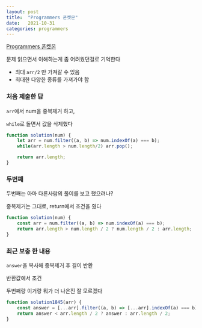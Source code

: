 ```yaml
---
layout: post
title:  "Programmers 폰켓몬"
date:   2021-10-31
categories: programmers
---
```

[Programmers 폰켓몬](https://programmers.co.kr/learn/courses/30/lessons/1845?language=javascript)

문제 읽으면서 이해하는게 좀 어려웠던걸로 기억한다

- 최대 `arr/2` 만 가져갈 수 있음
- 최대한 다양한 종류를 가져가야 함


### 처음 제출한 답

`arr`에서 num을 중복제거 하고,

`while`로 돌면서 값을 삭제했다
```js
function solution(num) {
    let arr = num.filter((a, b) => num.indexOf(a) === b);
    while(arr.length > num.length/2) arr.pop();

    return arr.length;
}
```

### 두번째 

두번째는 아마 다른사람의 풀이를 보고 했으려나?

중복제거는 그대로, return에서 조건을 줬다
```js
function solution(num) {
    const arr = num.filter((a, b) => num.indexOf(a) === b);
    return arr.length > num.length / 2 ? num.length / 2 : arr.length;
}
```

### 최근 보충 한 내용

`answer`을 복사해 중복제거 후 길이 반환

반환값에서 조건

두번째랑 이거랑 뭐가 더 나은진 잘 모르겠다

```js
function solution1845(arr) {
    const answer = [...arr].filter((a, b) => [...arr].indexOf(a) === b).length;
    return answer < arr.length / 2 ? answer : arr.length / 2;
}
```
